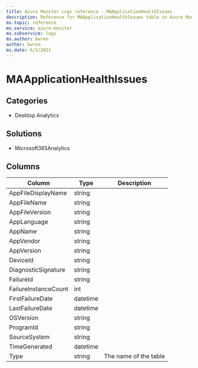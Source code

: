 ```yaml
---
title: Azure Monitor Logs reference - MAApplicationHealthIssues
description: Reference for MAApplicationHealthIssues table in Azure Monitor Logs.
ms.topic: reference
ms.service: azure-monitor
ms.subservice: logs
ms.author: bwren
author: bwren
ms.date: 6/1/2021
---
```


# MAApplicationHealthIssues

 

## Categories

- Desktop Analytics
## Solutions

- Microsoft365Analytics




## Columns

|Column|Type|Description|
|---|---|---|
|AppFileDisplayName|string||
|AppFileName|string||
|AppFileVersion|string||
|AppLanguage|string||
|AppName|string||
|AppVendor|string||
|AppVersion|string||
|DeviceId|string||
|DiagnosticSignature|string||
|FailureId|string||
|FailureInstanceCount|int||
|FirstFailureDate|datetime||
|LastFailureDate|datetime||
|OSVersion|string||
|ProgramId|string||
|SourceSystem|string||
|TimeGenerated|datetime||
|Type|string|The name of the table|
